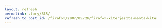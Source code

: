 ```yaml
---
layout: refresh
permalink: story/378/
refresh_to_post_id: /firefox/2007/05/29/firefox-kiterjeszts-ments-kiterjeszts-febe
---
```

